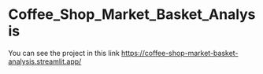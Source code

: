 # Coffee_Shop_Market_Basket_Analysis

You can see the project in this link 
https://coffee-shop-market-basket-analysis.streamlit.app/
